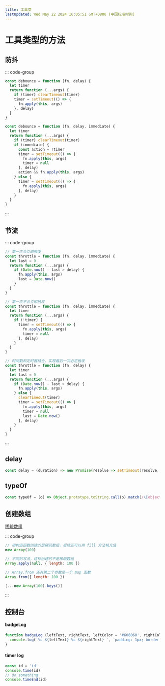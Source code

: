 ```yaml
---
title: 工具类
lastUpdated: Wed May 22 2024 16:05:51 GMT+0800 (中国标准时间)
---
```


# 工具类型的方法

## 防抖

::: code-group

```javascript [基础版]
const debounce = function (fn, delay) {
  let timer
  return function (...args) {
    if (timer) clearTimeout(timer)
    timer = setTimeout(() => {
      fn.apply(this, args)
    }, delay)
  }
}
```

```javascript [控制立即执行]
const debounce = function (fn, delay, immediate) {
  let timer
  return function (...args) {
    if (timer) clearTimeout(timer)
    if (immediate) {
      const action = !timer
      timer = setTimeout(() => {
        fn.apply(this, args)
        timer = null
      }, delay)
      action && fn.apply(this, args)
    } else {
      timer = setTimeout(() => {
        fn.apply(this, args)
      }, delay)
    }
  }
}
```

:::

## 节流

::: code-group

```javascript [时间戳实现]
// 第一次会立即触发
const throttle = function (fn, delay, immediate) {
  let last = 0
  return function (...args) {
    if (Date.now() - last > delay) {
      fn.apply(this, args)
      last = Date.now()
    }
  }
}
```

```javascript [定时器实现]
// 第一次不会立即触发
const throttle = function (fn, delay, immediate) {
  let timer
  return function (...args) {
    if (!timer) {
      timer = setTimeout(() => {
        fn.apply(this, args)
        timer = null
      }, delay)
    }
  }
}
```

```javascript [二者结合]
// 时间戳和定时器结合，实现最后一次必定触发
const throttle = function (fn, delay) {
  let timer
  let last = 0
  return function (...args) {
    if (Date.now() - last > delay) {
      fn.apply(this, args)
    } else {
      clearTimeout(timer)
      timer = setTimeout(() => {
        fn.apply(this, args)
        timer = null
        last = Date.now()
      }, delay)
    }
  }
}
```

:::

## delay

```javascript
const delay = (duration) => new Promise(resolve => setTimeout(resolve, duration))
```

## typeOf

```javascript
const typeOf = (o) => Object.prototype.toString.call(o).match(/\[object (.*?)\]/)[1].toLowerCase()
```

## 创建数组

[稀疏数组](https://developer.mozilla.org/zh-CN/docs/Web/JavaScript/Guide/Indexed_collections#%E7%A8%80%E7%96%8F%E6%95%B0%E7%BB%84)

::: code-group

```javascript [指定长度]
// 用构造函数创建的是稀疏数组，后续还可以用 fill 方法填充值
new Array(100)

// 不同的写法，这样创建的不是稀疏数组
Array.apply(null, { length: 100 })

// Array.from 还有第二个参数是一个 map 函数
Array.from({ length: 100 })
```

```javascript [连续数字数组]
[...new Array(100).keys()]
```

:::

## 控制台

#### badgeLog

```javascript [badgeLog]
function badgeLog (leftText, rightText, leftColor = '#606060', rightColor = '#1475b2') {
  console.log(`%c ${leftText} %c ${rightText} `, `padding: 1px; border-radius: 3px 0 0 3px; color: #fff; background: ${leftColor};`, `padding: 1px; border-radius: 0 3px 3px 0; color: #fff; background: ${rightColor};`)
}
```

#### timer log

```javascript
const id = 'id'
console.time(id)
// do something
console.timeEnd(id)
```
